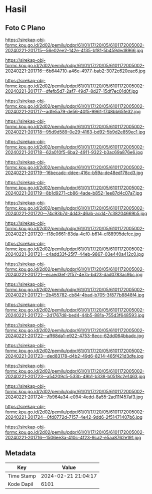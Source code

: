 # Hasil

## Foto C Plano

https://sirekap-obj-formc.kpu.go.id/2d02/pemilu/pdpr/61/01/17/20/05/6101172005002-20240221-201715--56e02ee2-142e-4135-bf81-5b459ded8966.jpg

https://sirekap-obj-formc.kpu.go.id/2d02/pemilu/pdpr/61/01/17/20/05/6101172005002-20240221-201716--6b644710-a46e-4977-bab2-3072c620eac6.jpg

https://sirekap-obj-formc.kpu.go.id/2d02/pemilu/pdpr/61/01/17/20/05/6101172005002-20240221-201717--dfefb5d7-2af7-49d7-8d27-15df7ec01d0f.jpg

https://sirekap-obj-formc.kpu.go.id/2d02/pemilu/pdpr/61/01/17/20/05/6101172005002-20240221-201717--adfe5a79-de56-40f5-9961-f748bb65fe32.jpg

https://sirekap-obj-formc.kpu.go.id/2d02/pemilu/pdpr/61/01/17/20/05/6101172005002-20240221-201718--95d9d589-0e29-4163-bd92-5b9d2e859ec1.jpg

https://sirekap-obj-formc.kpu.go.id/2d02/pemilu/pdpr/61/01/17/20/05/6101172005002-20240221-201718--62a010f5-6ba2-4911-9322-b3ac69a876e6.jpg

https://sirekap-obj-formc.kpu.go.id/2d02/pemilu/pdpr/61/01/17/20/05/6101172005002-20240221-201719--16becadc-ddee-416c-b59a-de48ed178cd3.jpg

https://sirekap-obj-formc.kpu.go.id/2d02/pemilu/pdpr/61/01/17/20/05/6101172005002-20240221-201719--8b1d9271-cb86-4ade-b852-1ee87d4c07a7.jpg

https://sirekap-obj-formc.kpu.go.id/2d02/pemilu/pdpr/61/01/17/20/05/6101172005002-20240221-201720--74c93b7d-4d43-46ab-acd4-7c38204669b5.jpg

https://sirekap-obj-formc.kpu.go.id/2d02/pemilu/pdpr/61/01/17/20/05/6101172005002-20240221-201720--f18c0661-83da-4cf0-b614-cf88995defcc.jpg

https://sirekap-obj-formc.kpu.go.id/2d02/pemilu/pdpr/61/01/17/20/05/6101172005002-20240221-201721--c4add33f-25f7-44eb-9867-03e440a412c0.jpg

https://sirekap-obj-formc.kpu.go.id/2d02/pemilu/pdpr/61/01/17/20/05/6101172005002-20240221-201721--ecaed3ef-2f57-4e7a-bd23-dad0783ac9bc.jpg

https://sirekap-obj-formc.kpu.go.id/2d02/pemilu/pdpr/61/01/17/20/05/6101172005002-20240221-201721--2b455782-cb84-4bad-b705-3f877b8848f4.jpg

https://sirekap-obj-formc.kpu.go.id/2d02/pemilu/pdpr/61/01/17/20/05/6101172005002-20240221-201722--2d1767d8-bed4-44b5-881a-755d3f648593.jpg

https://sirekap-obj-formc.kpu.go.id/2d02/pemilu/pdpr/61/01/17/20/05/6101172005002-20240221-201722--aff68da1-e922-4753-8ecc-62dd064bbadc.jpg

https://sirekap-obj-formc.kpu.go.id/2d02/pemilu/pdpr/61/01/17/20/05/6101172005002-20240221-201723--ded83178-d4b2-49d6-8214-465f421d3dfe.jpg

https://sirekap-obj-formc.kpu.go.id/2d02/pemilu/pdpr/61/01/17/20/05/6101172005002-20240221-201723--a54209c5-533b-49b1-b338-b0518c2e1463.jpg

https://sirekap-obj-formc.kpu.go.id/2d02/pemilu/pdpr/61/01/17/20/05/6101172005002-20240221-201724--7b964a34-e094-4edd-8a55-2ad11f457af3.jpg

https://sirekap-obj-formc.kpu.go.id/2d02/pemilu/pdpr/61/01/17/20/05/6101172005002-20240221-201724--0fd0772d-7157-4e42-9dd6-2f51471407b6.jpg

https://sirekap-obj-formc.kpu.go.id/2d02/pemilu/pdpr/61/01/17/20/05/6101172005002-20240221-201716--1506ee3a-410c-4f23-9ca2-e5aa8762e191.jpg


## Metadata

| Key        | Value               |
| ---------- | ------------------- |
| Time Stamp | 2024-02-21 21:04:17 |
| Kode Dapil | 6101                |



